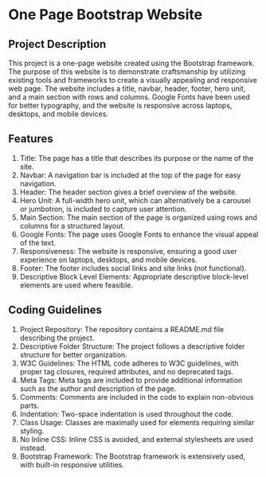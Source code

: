 # One Page Bootstrap Website

## Project Description

This project is a one-page website created using the Bootstrap framework. The purpose of this website is to demonstrate craftsmanship by utilizing existing tools and frameworks to create a visually appealing and responsive web page. The website includes a title, navbar, header, footer, hero unit, and a main section with rows and columns. Google Fonts have been used for better typography, and the website is responsive across laptops, desktops, and mobile devices.

## Features

1. Title: The page has a title that describes its purpose or the name of the site.
2. Navbar: A navigation bar is included at the top of the page for easy navigation.
3. Header: The header section gives a brief overview of the website.
4. Hero Unit: A full-width hero unit, which can alternatively be a carousel or jumbotron, is included to capture user attention.
5. Main Section: The main section of the page is organized using rows and columns for a structured layout.
6. Google Fonts: The page uses Google Fonts to enhance the visual appeal of the text.
7. Responsiveness: The website is responsive, ensuring a good user experience on laptops, desktops, and mobile devices.
8. Footer: The footer includes social links and site links (not functional).
9. Descriptive Block Level Elements: Appropriate descriptive block-level elements are used where feasible.

## Coding Guidelines

1. Project Repository: The repository contains a README.md file describing the project.
2. Descriptive Folder Structure: The project follows a descriptive folder structure for better organization.
3. W3C Guidelines: The HTML code adheres to W3C guidelines, with proper tag closures, required attributes, and no deprecated tags.
4. Meta Tags: Meta tags are included to provide additional information such as the author and description of the page.
5. Comments: Comments are included in the code to explain non-obvious parts.
6. Indentation: Two-space indentation is used throughout the code.
7. Class Usage: Classes are maximally used for elements requiring similar styling.
8. No Inline CSS: Inline CSS is avoided, and external stylesheets are used instead.
9. Bootstrap Framework: The Bootstrap framework is extensively used, with built-in responsive utilities.
